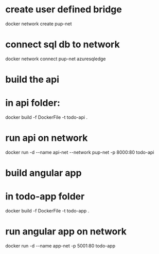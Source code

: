# create user defined bridge

docker network create pup-net

# connect sql db to network

docker network connect pup-net azuresqledge

# build the api
# in api folder:

docker build -f DockerFile -t todo-api . 

# run api on network

docker run -d --name api-net --network pup-net -p 8000:80 todo-api

# build angular app
# in todo-app folder

docker build -f DockerFile -t todo-app .

# run angular app on network

docker run -d --name app-net -p 5001:80 todo-app